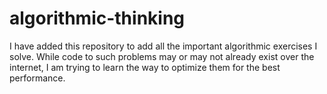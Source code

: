# algorithmic-thinking


I have added this repository to add all the important algorithmic exercises I solve. While code to such problems may or may not already exist over the internet, I am trying to learn the way to optimize them for the best performance.
